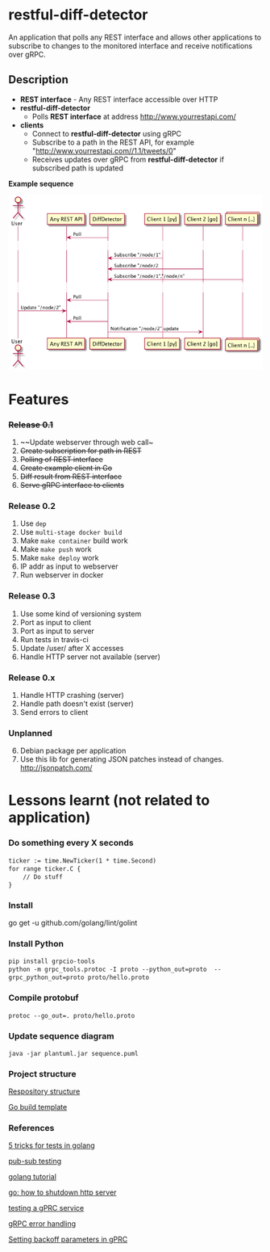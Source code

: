 # restful-diff-detector
An application that polls any REST interface and allows other applications to subscribe to changes to the monitored interface and receive notifications over gRPC.

## Description
- **REST interface** - Any REST interface accessible over HTTP
- **restful-diff-detector**
  - Polls **REST interface** at address http://www.yourrestapi.com/
- **clients**
  - Connect to **restful-diff-detector** using gRPC
  - Subscribe to a path in the REST API, for example "http://www.yourrestapi.com//1.1/tweets/0"
  - Receives updates over gRPC from **restful-diff-detector** if subscribed path is updated

**Example sequence**

![alt text](sequence.png "Example of sequence")

# Features
### ~~Release 0.1~~
1. ~~Update webserver through web call~
4. ~~Create subscription for path in REST~~
1. ~~Polling of REST interface~~
5. ~~Create example client in Go~~
2. ~~Diff result from REST interface~~
1. ~~Serve gRPC interface to clients~~

### Release 0.2
1. Use `dep`
5. Use `multi-stage docker build`
1. Make `make container` build work
2. Make `make push` work
3. Make `make deploy` work
1. IP addr as input to webserver
6. Run webserver in docker

### Release 0.3
1. Use some kind of versioning system 
1. Port as input to client
3. Port as input to server
2. Run tests in travis-ci
4. Update /user/ after X accesses
1. Handle HTTP server not available (server)

### Release 0.x
1. Handle HTTP crashing (server)
2. Handle path doesn't exist (server)
3. Send errors to client

### Unplanned
6. Debian package per application
4. Use this lib for generating JSON patches instead of changes. http://jsonpatch.com/

# Lessons learnt (not related to application)

### Do something every X seconds
```
ticker := time.NewTicker(1 * time.Second)
for range ticker.C {
    // Do stuff
}
```

### Install
go get -u github.com/golang/lint/golint

### Install Python
```
pip install grpcio-tools
python -m grpc_tools.protoc -I proto --python_out=proto  --grpc_python_out=proto proto/hello.proto
```

### Compile protobuf
```
protoc --go_out=. proto/hello.proto
```

### Update sequence diagram
```
java -jar plantuml.jar sequence.puml
```


### Project structure

[Respository structure](https://peter.bourgon.org/go-best-practices-2016/#repository-structure)

[Go build template](https://github.com/thockin/go-build-template)

### References
[5 tricks for tests in golang](https://medium.com/@matryer/5-simple-tips-and-tricks-for-writing-unit-tests-in-golang-619653f90742)

[pub-sub testing](https://github.com/cskr/pubsub/blob/master/pubsub_test.go)

[golang tutorial](https://tour.golang.org/)

[go: how to shutdown http server](https://stackoverflow.com/questions/39320025/how-to-stop-http-listenandserve)

[testing a gPRC service](https://stackoverflow.com/questions/42102496/testing-a-grpc-service)

[gRPC error handling](http://avi.im/grpc-errors)

[Setting backoff parameters in gPRC](https://github.com/grpc/grpc/issues/11277)


